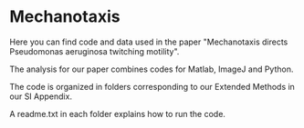 # Mechanotaxis
Here you can find code and data used in the paper "Mechanotaxis directs Pseudomonas aeruginosa twitching motility".

The analysis for our paper combines codes for Matlab, ImageJ and Python.

The code is organized in folders corresponding to our Extended Methods in our SI Appendix.

A readme.txt in each folder explains how to run the code.
